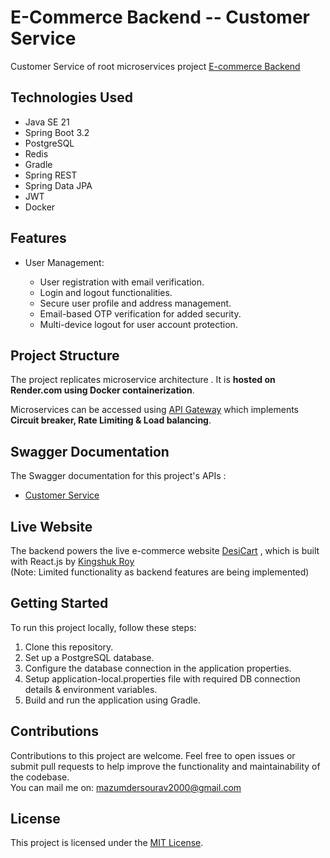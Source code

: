 # E-Commerce Backend -- Customer Service

 Customer Service of root microservices project [E-commerce Backend](https://github.com/Ecommerce-Application-Demo/ecommerce-backend.git)

## Technologies Used

- Java SE 21
- Spring Boot 3.2
- PostgreSQL
- Redis
- Gradle
- Spring REST
- Spring Data JPA
- JWT
- Docker

 ## Features
 
- User Management:

  - User registration with email verification.
  - Login and logout functionalities.
  - Secure user profile and address management.
  - Email-based OTP verification for added security.
  - Multi-device logout for user account protection.


## Project Structure

The project replicates microservice architecture . It is **hosted on Render.com using Docker containerization**.

Microservices can be accessed using [API Gateway](https://github.com/Ecommerce-Application-Demo/api-gateway) which implements **Circuit breaker, Rate Limiting & Load balancing**.

## Swagger Documentation

The Swagger documentation for this project's APIs : 

- [Customer Service](https://ecommerce-backend-dev.onrender.com/user/swagger-ui/index.html)

## Live Website

The backend powers the live e-commerce website [DesiCart](https://www.desicart.vercel.app) , which is built with React.js by [Kingshuk Roy](https://github.com/kingoroy)  
(Note: Limited functionality as backend features are being implemented)

## Getting Started

To run this project locally, follow these steps:

1. Clone this repository.
2. Set up a PostgreSQL database.
3. Configure the database connection in the application properties.
4. Setup application-local.properties file with required DB connection details & environment variables.
5. Build and run the application using Gradle.

## Contributions

Contributions to this project are welcome. Feel free to open issues or submit pull requests to help improve the functionality and maintainability of the codebase.  
You can mail me on: mazumdersourav2000@gmail.com

## License

This project is licensed under the [MIT License](LICENSE).
